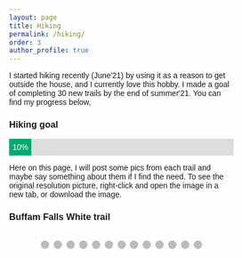 ```yaml
---
layout: page
title: Hiking
permalink: /hiking/
order: 3
author_profile: true
---
```


I started hiking recently (June'21) by using it as a reason to get outside the house, and I currently love this hobby. I made a goal of completing 30 new trails by the end of summer'21. You can find my progress below,



<style>
#myProgress {
  width: 100%;
  background-color: #ddd;
}

#myBar {
  width: 10%;
  height: 30px;
  background-color: #04AA6D;
  text-align: center;
  line-height: 30px;
  color: white;
}
</style>
<body>

<h3>Hiking goal</h3>

<div id="myProgress">
  <div id="myBar">10% (3/30)</div>
</div>

</body>

Here on this page, I will post some pics from each trail and maybe say something about them if I find the need. To see the original resolution picture, right-click and open the image in a new tab, or download the image.

<html>
<head>
<meta name="viewport" content="width=device-width, initial-scale=1">

<style>
* {box-sizing: border-box}
body {font-family: Verdana, sans-serif; margin:0}
.mySlides {display: none}
img {vertical-align: middle;}

/* Slideshow container */
.slideshow-container {
  max-width: 1000px;
  position: relative;
  margin: auto;
}

/* Next & previous buttons */
.prev, .next {
  cursor: pointer;
  position: absolute;
  top: 50%;
  width: auto;
  padding: 16px;
  margin-top: -22px;
  color: white;
  font-weight: bold;
  font-size: 18px;
  transition: 0.6s ease;
  border-radius: 0 3px 3px 0;
  user-select: none;
}

/* Position the "next button" to the right */
.next {
  right: 0;
  border-radius: 3px 0 0 3px;
}

/* On hover, add a black background color with a little bit see-through */
.prev:hover, .next:hover {
  background-color: rgba(0,0,0,0.8);
}

/* Caption text */
.text {
  color: #f2f2f2;
  font-size: 15px;
  padding: 8px 12px;
  position: absolute;
  bottom: 8px;
  width: 100%;
  text-align: center;
}

/* Number text (1/3 etc) */
.numbertext {
  color: #f2f2f2;
  font-size: 12px;
  padding: 8px 12px;
  position: absolute;
  top: 0;
}

/* The dots/bullets/indicators */
.dot {
  cursor: pointer;
  height: 15px;
  width: 15px;
  margin: 0 2px;
  background-color: #bbb;
  border-radius: 50%;
  display: inline-block;
  transition: background-color 0.6s ease;
}

.active, .dot:hover {
  background-color: #717171;
}

/* Fading animation */
.fade {
  -webkit-animation-name: fade;
  -webkit-animation-duration: 1.5s;
  animation-name: fade;
  animation-duration: 1.5s;
}

@-webkit-keyframes fade {
  from {opacity: .4} 
  to {opacity: 1}
}

@keyframes fade {
  from {opacity: .4} 
  to {opacity: 1}
}

/* On smaller screens, decrease text size */
@media only screen and (max-width: 300px) {
  .prev, .next,.text {font-size: 11px}
}
</style>

</head>
<body>
<h3>Buffam Falls White trail</h3>
<div class="slideshow-container">

<div class="mySlides fade">
  <div class="numbertext">1 / 13</div>
  <img src="{{ site.url }}/assets/hiking/Buffan_falls/PXL_20210703_154230508.jpg" height="640" width="480"  style="width:100%">
  
</div>

<div class="mySlides fade">
  <div class="numbertext">2 / 13</div>
  <img src="{{ site.url }}/assets/hiking/Buffan_falls/PXL_20210703_154257849.MP.jpg" height="640" width="480"  style="width:100%">
  
</div>

<div class="mySlides fade">
  <div class="numbertext">3 / 13</div>
  <img src="{{ site.url }}/assets/hiking/Buffan_falls/PXL_20210703_154527196.jpg" height="640" width="480"  style="width:100%">
  
</div>

<div class="mySlides fade">
  <div class="numbertext">4 / 13</div>
  <img src="{{ site.url }}/assets/hiking/Buffan_falls/PXL_20210703_154711204.jpg" height="640" width="480"  style="width:100%">
  
</div>

<div class="mySlides fade">
  <div class="numbertext">5 / 13</div>
  <img src="{{ site.url }}/assets/hiking/Buffan_falls/PXL_20210703_154811626.jpg" height="640" width="480"  style="width:100%">
  
</div>

<div class="mySlides fade">
  <div class="numbertext">6 / 13</div>
  <img src="{{ site.url }}/assets/hiking/Buffan_falls/PXL_20210703_155242865.jpg" style="width:100%">
  
</div>
<div class="mySlides fade">
  <div class="numbertext">7 / 3</div>
  <img src="{{ site.url }}/assets/hiking/Buffan_falls/PXL_20210703_161644318.jpg" style="width:100%">
  
</div>
<div class="mySlides fade">
  <div class="numbertext">8 / 13</div>
  <img src="{{ site.url }}/assets/hiking/Buffan_falls/PXL_20210703_161648365.jpg" style="width:100%">
  
</div>
<div class="mySlides fade">
  <div class="numbertext">9 / 13</div>
  <img src="{{ site.url }}/assets/hiking/Buffan_falls/PXL_20210703_162813633.jpg" style="width:100%">
  
</div>
<div class="mySlides fade">
  <div class="numbertext">10 / 13</div>
  <img src="{{ site.url }}/assets/hiking/Buffan_falls/PXL_20210703_165106057.jpg"  height="640" width="480" style="width:100%">
  
</div>
<div class="mySlides fade">
  <div class="numbertext">11 / 13</div>
  <img src="{{ site.url }}/assets/hiking/Buffan_falls/PXL_20210703_165249533.jpg" style="width:100%">
  
</div>
<div class="mySlides fade">
  <div class="numbertext">12 / 13</div>
  <img src="{{ site.url }}/assets/hiking/Buffan_falls/PXL_20210703_170629729.jpg" style="width:100%">
  
</div>
<div class="mySlides fade">
  <div class="numbertext">13 / 13</div>
  <img src="{{ site.url }}/assets/hiking/Buffan_falls/PXL_20210703_171639557.jpg" style="width:100%">
  
</div>

<a class="prev" onclick="plusSlides(-1)">&#10094;</a>
<a class="next" onclick="plusSlides(1)">&#10095;</a>

</div>
<br>

<div style="text-align:center">
  <span class="dot" onclick="currentSlide(1)"></span> 
  <span class="dot" onclick="currentSlide(2)"></span> 
  <span class="dot" onclick="currentSlide(3)"></span> 
  <span class="dot" onclick="currentSlide(4)"></span> 
  <span class="dot" onclick="currentSlide(5)"></span> 
  <span class="dot" onclick="currentSlide(6)"></span> 
  <span class="dot" onclick="currentSlide(7)"></span> 
  <span class="dot" onclick="currentSlide(8)"></span> 
  <span class="dot" onclick="currentSlide(9)"></span> 
  <span class="dot" onclick="currentSlide(10)"></span> 
  <span class="dot" onclick="currentSlide(11)"></span> 
  <span class="dot" onclick="currentSlide(12)"></span> 
  <span class="dot" onclick="currentSlide(13)"></span> 

</div>

<script>
var slideIndex = 1;
showSlides(slideIndex);

function plusSlides(n) {
  showSlides(slideIndex += n);
}

function currentSlide(n) {
  showSlides(slideIndex = n);
}

function showSlides(n) {
  var i;
  var slides = document.getElementsByClassName("mySlides");
  var dots = document.getElementsByClassName("dot");
  if (n > slides.length) {slideIndex = 1}    
  if (n < 1) {slideIndex = slides.length}
  for (i = 0; i < slides.length; i++) {
      slides[i].style.display = "none";  
  }
  for (i = 0; i < dots.length; i++) {
      dots[i].className = dots[i].className.replace(" active", "");
  }
  slides[slideIndex-1].style.display = "block";  
  dots[slideIndex-1].className += " active";
}
</script>

</body>
</html> 
